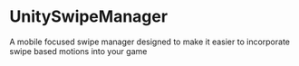 # UnitySwipeManager
A mobile focused swipe manager designed to make it easier to incorporate swipe based motions into your game
